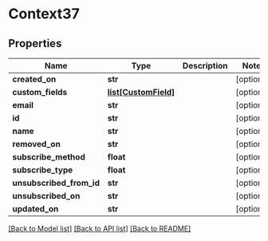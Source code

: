 # Context37

## Properties
Name | Type | Description | Notes
------------ | ------------- | ------------- | -------------
**created_on** | **str** |  | [optional] 
**custom_fields** | [**list[CustomField]**](CustomField.md) |  | [optional] 
**email** | **str** |  | [optional] 
**id** | **str** |  | [optional] 
**name** | **str** |  | [optional] 
**removed_on** | **str** |  | [optional] 
**subscribe_method** | **float** |  | [optional] 
**subscribe_type** | **float** |  | [optional] 
**unsubscribed_from_id** | **str** |  | [optional] 
**unsubscribed_on** | **str** |  | [optional] 
**updated_on** | **str** |  | [optional] 

[[Back to Model list]](../README.md#documentation-for-models) [[Back to API list]](../README.md#documentation-for-api-endpoints) [[Back to README]](../README.md)


